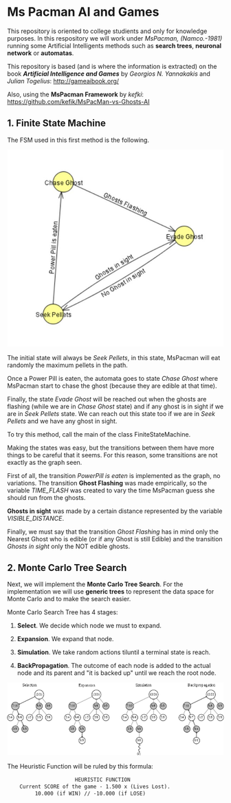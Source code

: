 # Ms Pacman AI and Games
This repository is oriented to college studients and only for knowledge purposes. In this respository we will work under *MsPacman, (Namco.-1981)* running some Artificial Intelligents methods such as **search trees**, **neuronal network** or **automatas**.


This repository is based (and is where the information is extracted) on the book ***Artificial Intelligence and Games*** by *Georgios N. Yannakakis* and *Julian Togelius*: http://gameaibook.org/


Also, using the **MsPacman Framework** by *kefki*: https://github.com/kefik/MsPacMan-vs-Ghosts-AI

## 1. Finite State Machine 
The FSM used in this first method is the following.

![Finite State Machine used in Pacman](images_met/FSM.jpg)

The initial state will always be *Seek Pellets*, in this state, MsPacman will eat randomly the maximum pellets in the path.

Once a Power Pill is eaten, the automata goes to state *Chase Ghost* where MsPacman start to chase the ghost (because they are edible at that time).

Finally, the state *Evade Ghost* will be reached out when the ghosts are flashing (while we are in *Chase Ghost* state) and if any ghost is in sight if we are in *Seek Pellets* state. We can reach out this state too if we are in *Seek Pellets* and we have any ghost in sight.

To try this method, call the main of the class FiniteStateMachine.


Making the states was easy, but the transitions between them have more things to be careful that it seems. For this reason, some transitions are not exactly as the graph seen.

First of all, the transition *PowerPill is eaten* is implemented as the graph, no variations. The transition **Ghost Flashing** was made empirically, so the variable *TIME_FLASH* was created to vary the time MsPacman guess she should run from the ghosts.

**Ghosts in sight** was made by a certain distance represented by the variable *VISIBLE_DISTANCE*.

Finally, we must say that the transition *Ghost Flashing* has in mind only the Nearest Ghost who is edible (or if any Ghost is still Edible) and the transition *Ghosts in sight* only the NOT edible ghosts.

## 2. Monte Carlo Tree Search

Next, we will implement the **Monte Carlo Tree Search**. For the implementation we will use **generic trees** to represent the data space for Monte Carlo and to make the search easier.

Monte Carlo Search Tree has 4 stages:

1. **Select**. We decide which node we must to expand.

2. **Expansion**. We expand that node.

3. **Simulation**. We take random actions tiluntil a terminal state is reach.

4. **BackPropagation**. The outcome of each node is added to the actual node and its parent and "it is backed up" until we reach the root node.

![MCTS strategy](images_met/MCTS.png)

The Heuristic Function will be ruled by this formula:

                          HEURISTIC FUNCTION
	    Current SCORE of the game - 1.500 x (Lives Lost). 
		     10.000 (if WIN) // -10.000 (if LOSE)





